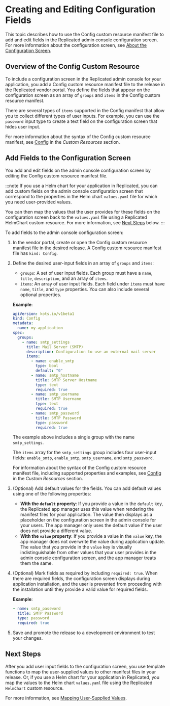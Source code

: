 # Creating and Editing Configuration Fields

This topic describes how to use the Config custom resource manifest file to add and edit fields in the Replicated admin console configuration screen. For more information about the configuration screen, see [About the Configuration Screen](config-screen-about).

## Overview of the Config Custom Resource

To include a configuration screen in the Replicated admin console for your application, you add a Config custom resource manifest file to the release in the Replicated vendor portal. You define the fields that appear on the configuration screen as an array of `groups` and `items` in the Config custom resource manifest.

There are several types of `items` supported in the Config manifest that allow you to collect different types of user inputs. For example, you can use the `password` input type to create a text field on the configuration screen that hides user input.

For more information about the syntax of the Config custom resource manifest, see [Config](../reference/custom-resource-config) in the _Custom Resources_ section.

## Add Fields to the Configuration Screen

You add and edit fields on the admin console configuration screen by editing the Config custom resource manifest file.

:::note
If you use a Helm chart for your application in Replicated, you can add custom fields on the admin console configuration screen that correspond to the properties in the Helm chart `values.yaml` file for which you need user-provided values.

You can then map the values that the user provides for these fields on the configuration screen back to the `values.yaml` file using a Replicated HelmChart custom resource. For more information, see [Next Steps](#next-steps) below.
:::

To add fields to the admin console configuration screen:

1. In the vendor portal, create or open the Config custom resource manifest file in the desired release. A Config custom resource manifest file has `kind: Config`.
1. Define the desired user-input fields in an array of `groups` and `items`:
   * `groups`: A set of user input fields. Each group must have a `name`, `title`, `description`, and an array of `items`.
   * `items`: An array of user input fields. Each field under `items` must have `name`, `title`, and `type` properties. You can also include several optional properties.

   **Example**:

   ```yaml
   apiVersion: kots.io/v1beta1
   kind: Config
   metadata:
     name: my-application
   spec:
     groups:
       - name: smtp_settings
         title: Mail Server (SMTP)
         description: Configuration to use an external mail server
         items:
           - name: enable_smtp
             type: bool
             default: "0"
           - name: smtp_hostname
             title: SMTP Server Hostname
             type: text
             required: true
           - name: smtp_username
             title: SMTP Username
             type: text
             required: true
           - name: smtp_password
             title: SMTP Password
             type: password
             required: true
   ```

   The example above includes a single group with the name `smtp_settings`.

   The `items` array for the `smtp_settings` group includes four user-input fields: `enable_smtp`, `enable_smtp`, `smtp_username`, and `smtp_password`.

   For information about the syntax of the Config custom resource manifest file, including supported properties and examples, see [Config](../reference/custom-resource-config) in the _Custom Resources_ section.

1. (Optional) Add default values for the fields. You can add default values using one of the following properties:
   * **With the `default` property**: If you provide a value in the `default` key, the Replicated app manager uses this value when rendering the manifest files for your application. The value then displays as a placeholder on the configuration screen in the admin console for your users. The app manager only uses the default value if the user does not provide a different value.
   * **With the `value` property**: If you provide a value in the `value` key, the app manager does not overwrite the value during application update. The value that you provide in the `value` key is visually indistinguishable from other values that your user provides in the admin console configuration screen, and the app manager treats them the same.
1. (Optional) Mark fields as required by including `required: true`. When there are required fields, the configuration screen displays during application installation, and the user is prevented from proceeding with the installation until they provide a valid value for required fields.

   **Example**:

   ```yaml
   - name: smtp_password
     title: SMTP Password
     type: password
     required: true
    ```      

1. Save and promote the release to a development environment to test your changes.

## Next Steps

After you add user input fields to the configuration screen, you use template functions to map the user-supplied values to other manifest files in your release. Or, if you use a Helm chart for your application in Replicated, you map the values to the Helm chart `values.yaml` file using the Replicated `HelmChart` custom resource.

For more information, see [Mapping User-Supplied Values](config-screen-map-inputs).
